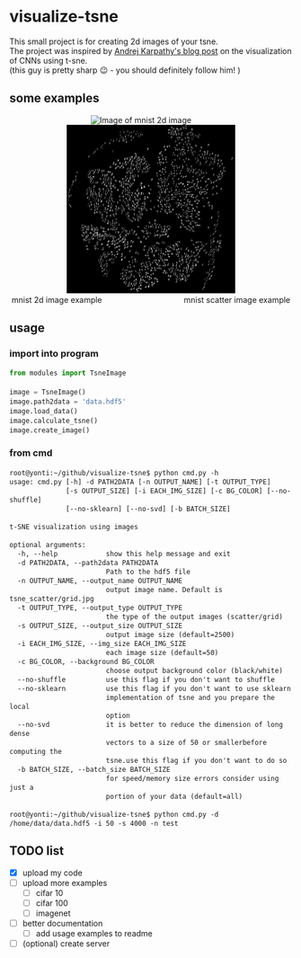 # visualize-tsne
This small project is for creating 2d images of your tsne.   
The project was inspired by [Andrej Karpathy's blog post](http://cs.stanford.edu/people/karpathy/cnnembed/) on the visualization of CNNs using t-sne.  
(this guy is pretty sharp :wink: - you should definitely follow him! ) 


## some examples
<p align='center'>
<img src="/examples/mnist2d.jpg" alt="Image of mnist 2d image" width="300" height="300"/>
&nbsp;&nbsp;&nbsp;&nbsp;&nbsp;&nbsp;&nbsp;&nbsp;
<img src="/examples/mnistscatter.jpg" alt="Image of mnist scatter image" width="300" height="300"/>
<br/>
mnist 2d image example
&nbsp;&nbsp;&nbsp;&nbsp;&nbsp;&nbsp;&nbsp;&nbsp;
&nbsp;&nbsp;&nbsp;&nbsp;&nbsp;&nbsp;&nbsp;&nbsp;
&nbsp;&nbsp;&nbsp;&nbsp;&nbsp;&nbsp;&nbsp;&nbsp;
&nbsp;&nbsp;&nbsp;&nbsp;&nbsp;&nbsp;&nbsp;&nbsp;
mnist scatter image example
</p>

## usage
### import into program
```python
from modules import TsneImage   
 
image = TsneImage()
image.path2data = 'data.hdf5'
image.load_data()
image.calculate_tsne()
image.create_image()
```

### from cmd
```
root@yonti:~/github/visualize-tsne$ python cmd.py -h
usage: cmd.py [-h] -d PATH2DATA [-n OUTPUT_NAME] [-t OUTPUT_TYPE]
              [-s OUTPUT_SIZE] [-i EACH_IMG_SIZE] [-c BG_COLOR] [--no-shuffle]
              [--no-sklearn] [--no-svd] [-b BATCH_SIZE]

t-SNE visualization using images

optional arguments:
  -h, --help            show this help message and exit
  -d PATH2DATA, --path2data PATH2DATA
                        Path to the hdf5 file
  -n OUTPUT_NAME, --output_name OUTPUT_NAME
                        output image name. Default is tsne_scatter/grid.jpg
  -t OUTPUT_TYPE, --output_type OUTPUT_TYPE
                        the type of the output images (scatter/grid)
  -s OUTPUT_SIZE, --output_size OUTPUT_SIZE
                        output image size (default=2500)
  -i EACH_IMG_SIZE, --img_size EACH_IMG_SIZE
                        each image size (default=50)
  -c BG_COLOR, --background BG_COLOR
                        choose output background color (black/white)
  --no-shuffle          use this flag if you don't want to shuffle
  --no-sklearn          use this flag if you don't want to use sklearn
                        implementation of tsne and you prepare the local
                        option
  --no-svd              it is better to reduce the dimension of long dense
                        vectors to a size of 50 or smallerbefore computing the
                        tsne.use this flag if you don't want to do so
  -b BATCH_SIZE, --batch_size BATCH_SIZE
                        for speed/memory size errors consider using just a
                        portion of your data (default=all)

root@yonti:~/github/visualize-tsne$ python cmd.py -d /home/data/data.hdf5 -i 50 -s 4000 -n test
```

## TODO list
- [x] upload my code
- [ ] upload more examples
  - [ ] cifar 10
  - [ ] cifar 100
  - [ ] imagenet
- [ ] better documentation 
  - [ ] add usage examples to readme
- [ ] \(optional) create server
